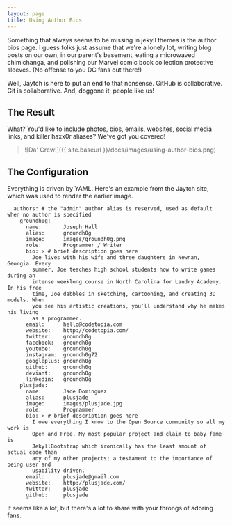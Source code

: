 ```yaml
---
layout: page
title: Using Author Bios
---
```


Something that always seems to be missing in jekyll themes is the author bios page. I guess folks just assume that we're a lonely lot, writing blog posts on our own, in our parent's basement, eating a microwaved chimichanga, and polishing our Marvel comic book collection protective sleeves. (No offense to you DC fans out there!)

Well, Jaytch is here to put an end to that nonsense. GitHub is collaborative. Git is collaborative. And, doggone it, people like us!

## The Result

What? You'd like to include photos, bios, emails, websites, social media links, and killer haxx0r aliases? We've got you covered!

> ![Da' Crew!]({{ site.baseurl }}/docs/images/using-author-bios.png)

## The Configuration

Everything is driven by YAML. Here's an example from the Jaytch site, which was used to render the earlier image.

      authors: # the "admin" author alias is reserved, used as default when no author is specified
        groundh0g:
          name:       Joseph Hall
          alias:      groundh0g
          image:      images/groundh0g.png
          role:       Programmer / Writer
          bio: > # brief description goes here
            Joe lives with his wife and three daughters in Newnan, Georgia. Every
            summer, Joe teaches high school students how to write games during an
            intense weeklong course in North Carolina for Landry Academy. In his free
            time, Joe dabbles in sketching, cartooning, and creating 3D models. When
            you see his artistic creations, you’ll understand why he makes his living
            as a programmer.
          email:      hello@codetopia.com
          website:    http://codetopia.com/
          twitter:    groundh0g
          facebook:   groundh0g
          youtube:    groundh0g
          instagram:  groundh0g72
          googleplus: groundh0g
          github:     groundh0g
          deviant:    groundh0g
          linkedin:   groundh0g
        plusjade:
          name:       Jade Dominguez
          alias:      plusjade
          image:      images/plusjade.jpg
          role:       Programmer
          bio: > # brief description goes here
            I owe everything I know to the Open Source community so all my work is
            Open and Free. My most popular project and claim to baby fame is
            JekyllBootstrap which ironically has the least amount of actual code than
            any of my other projects; a testament to the importance of being user and
            usability driven.
          email:      plusjade@gmail.com
          website:    http://plusjade.com/
          twitter:    plusjade
          github:     plusjade

It seems like a lot, but there's a lot to share with your throngs of adoring fans. 